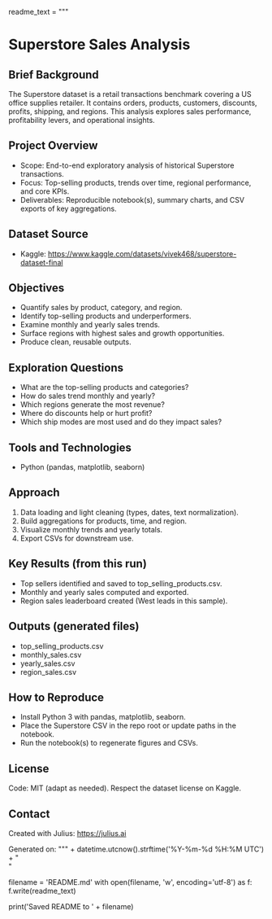 readme_text = """
# Superstore Sales Analysis

## Brief Background
The Superstore dataset is a retail transactions benchmark covering a US office supplies retailer. It contains orders, products, customers, discounts, profits, shipping, and regions. This analysis explores sales performance, profitability levers, and operational insights.

## Project Overview
- Scope: End-to-end exploratory analysis of historical Superstore transactions.
- Focus: Top-selling products, trends over time, regional performance, and core KPIs.
- Deliverables: Reproducible notebook(s), summary charts, and CSV exports of key aggregations.

## Dataset Source
- Kaggle: https://www.kaggle.com/datasets/vivek468/superstore-dataset-final

## Objectives
- Quantify sales by product, category, and region.
- Identify top-selling products and underperformers.
- Examine monthly and yearly sales trends.
- Surface regions with highest sales and growth opportunities.
- Produce clean, reusable outputs.

## Exploration Questions
- What are the top-selling products and categories?
- How do sales trend monthly and yearly?
- Which regions generate the most revenue?
- Where do discounts help or hurt profit?
- Which ship modes are most used and do they impact sales?

## Tools and Technologies
- Python (pandas, matplotlib, seaborn)

## Approach
1. Data loading and light cleaning (types, dates, text normalization).
2. Build aggregations for products, time, and region.
3. Visualize monthly trends and yearly totals.
4. Export CSVs for downstream use.

## Key Results (from this run)
- Top sellers identified and saved to top_selling_products.csv.
- Monthly and yearly sales computed and exported.
- Region sales leaderboard created (West leads in this sample).

## Outputs (generated files)
- top_selling_products.csv
- monthly_sales.csv
- yearly_sales.csv
- region_sales.csv

## How to Reproduce
- Install Python 3 with pandas, matplotlib, seaborn.
- Place the Superstore CSV in the repo root or update paths in the notebook.
- Run the notebook(s) to regenerate figures and CSVs.

## License
Code: MIT (adapt as needed). Respect the dataset license on Kaggle.

## Contact
Created with Julius: https://julius.ai

Generated on: """ + datetime.utcnow().strftime('%Y-%m-%d %H:%M UTC') + "\
"

filename = 'README.md'
with open(filename, 'w', encoding='utf-8') as f:
    f.write(readme_text)

print('Saved README to ' + filename)
